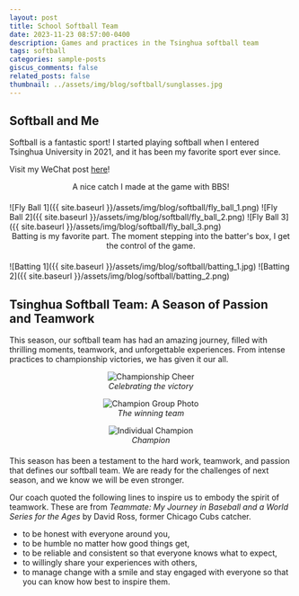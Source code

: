 ```yaml
---
layout: post
title: School Softball Team
date: 2023-11-23 08:57:00-0400
description: Games and practices in the Tsinghua softball team
tags: softball
categories: sample-posts
giscus_comments: false
related_posts: false
thumbnail: ../assets/img/blog/softball/sunglasses.jpg
---
```


## Softball and Me
Softball is a fantastic sport!
I started playing softball when I entered Tsinghua University in 2021, and it has been my favorite sport ever since.

Visit my WeChat post [here](https://mp.weixin.qq.com/s/fWlLqW4PSBXamksC2DPTAg)!

<div style="text-align: center; margin-bottom: 20px;">
    A nice catch I made at the game with BBS!
</div>

<div style="display: flex; gap: 15px; flex-wrap: wrap; justify-content: center;">
    ![Fly Ball 1]({{ site.baseurl }}/assets/img/blog/softball/fly_ball_1.png)
    ![Fly Ball 2]({{ site.baseurl }}/assets/img/blog/softball/fly_ball_2.png)
    ![Fly Ball 3]({{ site.baseurl }}/assets/img/blog/softball/fly_ball_3.png)
</div>

<div style="text-align: center; margin-bottom: 20px;">
    Batting is my favorite part. The moment stepping into the batter's box, I get the control of the game.
</div>

<div style="display: flex; gap: 15px; flex-wrap: wrap; justify-content: center;">
    ![Batting 1]({{ site.baseurl }}/assets/img/blog/softball/batting_1.jpg)
    ![Batting 2]({{ site.baseurl }}/assets/img/blog/softball/batting_2.png)
</div>


## Tsinghua Softball Team: A Season of Passion and Teamwork

This season, our softball team has had an amazing journey, filled with thrilling moments, teamwork, and unforgettable experiences. 
From intense practices to championship victories, we has given it our all.

<div style="text-align: center; margin-bottom: 20px;">
    <figure>
        <img src="{{ site.baseurl }}/assets/img/blog/softball/champion_cheer.jpg" alt="Championship Cheer" style="max-width: 100%; height: auto;">
        <figcaption><em>Celebrating the victory</em></figcaption>
    </figure>
    <figure>
        <img src="{{ site.baseurl }}/assets/img/blog/softball/champion_group.jpg" alt="Champion Group Photo" style="max-width: 100%; height: auto;">
        <figcaption><em>The winning team</em></figcaption>
    </figure>
    <figure>
        <img src="{{ site.baseurl }}/assets/img/blog/softball/champion_individual.jpg" alt="Individual Champion" style="max-width: 100%; height: auto;">
        <figcaption><em>Champion</em></figcaption>
    </figure>
</div>


This season has been a testament to the hard work, teamwork, and passion that defines our softball team. We are ready for the challenges of next season, and we know we will be even stronger.

Our coach quoted the following lines to inspire us to embody the spirit of teamwork. These are from *Teammate: My Journey in Baseball and a World Series for the Ages* by David Ross, former Chicago Cubs catcher. 

- to be honest with everyone around you,  
- to be humble no matter how good things get,  
- to be reliable and consistent so that everyone knows what to expect,  
- to willingly share your experiences with others,  
- to manage change with a smile and stay engaged with everyone so that you can know how best to inspire them.
